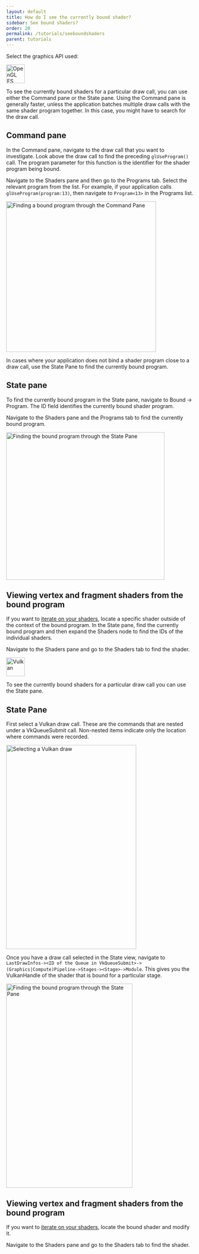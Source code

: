 ```yaml
---
layout: default
title: How do I see the currently bound shader?
sidebar: See bound shaders?
order: 20
permalink: /tutorials/seeboundshaders
parent: tutorials
---
```


Select the graphics API used:

<div class="tab" id="OpenGL ES" markdown="1">
<img class="display" src="../images/opengles.svg" alt="OpenGL ES" height="50"/>

To see the currently bound shaders for a particular draw call, you can use either the Command pane or the State pane. Using the Command pane is generally faster, unless the application batches multiple draw calls with the same shader program together. In this case, you might have to search for the draw call.

## Command pane

In the Command pane, navigate to the draw call that you want to investigate. Look above the draw call to find the preceding `glUseProgram()` call. The program parameter for this function is the identifier for the shader program being bound. 

Navigate to the Shaders pane and then go to the Programs tab. Select the relevant program from the list. For example, if your application calls `glUseProgram(program:13)`, then navigate to `Program<13>` in the Programs list.

<img src="../images/gles/commands_find_program.png" alt="Finding a bound program through the Command Pane" width="403" height="405">

In cases where your application does not bind a shader program close to a draw call, use the State Pane to find the currently bound program.

## State pane

To find the currently bound program in the State pane, navigate to Bound &rarr; Program. The ID field identifies the currently bound shader program.

Navigate to the Shaders pane and the Programs tab to find the currently bound program.

<img src="../images/gles/get_shader_id.png" alt="Finding the bound program through the State Pane" width="426" height="397">

## Viewing vertex and fragment shaders from the bound program

If you want to [iterate on your shaders](../tutorials/iterateonshaders), locate a specific shader outside of the context of the bound program. In the State pane, find the currently bound program and then expand the Shaders node to find the IDs of the individual shaders.

Navigate to the Shaders pane and go to the Shaders tab to find the shader.

</div>

<div class="tab" id="Vulkan" markdown="1">
<img class="display" src="../images/vulkan.svg" alt="Vulkan" height="50">

To see the currently bound shaders for a particular draw call you can use the State pane.

## State Pane

First select a Vulkan draw call. These are the commands that are nested under a VkQueueSubmit call. Non-nested items indicate only the location where commands were recorded.

<img src="../images/vulkan_commands.png" alt="Selecting a Vulkan draw" width="350" height="549">

Once you have a draw call selected in the State view, navigate to `LastDrawInfos-><ID of the Queue in VkQueueSubmit>->(Graphics|Compute)Pipeline->Stages-><Stage>->Module`. This gives you the VulkanHandle of the shader that is bound for a particular stage.

<img src="../images/shaders_vulkan.png" alt= "Finding the bound program through the State Pane" width="340" height="549">

## Viewing vertex and fragment shaders from the bound program

If you want to [iterate on your shaders](../tutorials/iterateonshaders), locate the bound shader and modify it.

Navigate to the Shaders pane and go to the Shaders tab to find the shader.

</div>

